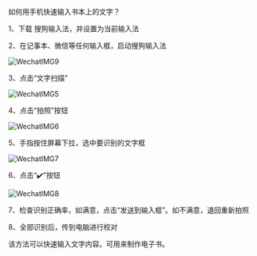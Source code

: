 如何用手机快速输入书本上的文字？



1、下载 搜狗输入法，并设置为当前输入法

2、在记事本、微信等任何输入框，启动搜狗输入法

![WechatIMG9](WechatIMG9.jpeg)



3、点击“文字扫描”

![WechatIMG5](WechatIMG5.jpeg)



4、点击“拍照”按钮

![WechatIMG6](WechatIMG6.jpeg)



5、手指按住屏幕下拉，选中要识别的文字框

![WechatIMG7](WechatIMG7.jpeg)



6、点击“✔️”按钮

![WechatIMG8](WechatIMG8.jpeg)



7、检查识别正确率，如满意，点击“发送到输入框”。如不满意，退回重新拍照



8、全部识别后，传到电脑进行校对



该方法可以快速输入文字内容。可用来制作电子书。